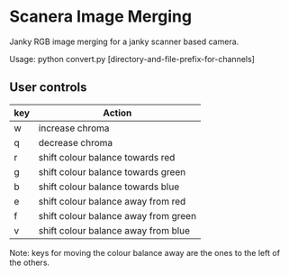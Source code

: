 Scanera Image Merging
=====================

Janky RGB image merging for a janky scanner based camera.

Usage: python convert.py [directory-and-file-prefix-for-channels]

User controls
-------------

| key | Action                               |
|-----|--------------------------------------|
| w   | increase chroma                      |
| q   | decrease chroma                      |
| r   | shift colour balance towards red     | 
| g   | shift colour balance towards green   | 
| b   | shift colour balance towards blue    |
| e   | shift colour balance away from red   | 
| f   | shift colour balance away from green | 
| v   | shift colour balance away from blue  | 

Note: keys for moving the colour balance away are the ones to the left of the others. 